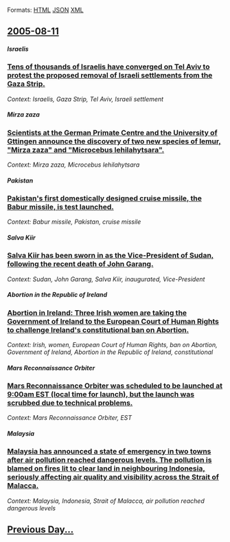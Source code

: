 
Formats: [HTML](2005/08/11/index.html)  [JSON](2005/08/11/index.json)  [XML](2005/08/11/index.xml)  

## [2005-08-11](/news/2005/08/11/index.md)

##### Israelis
### [ Tens of thousands of Israelis have converged on Tel Aviv to protest the proposed removal of Israeli settlements from the Gaza Strip. ](/news/2005/08/11/tens-of-thousands-of-israelis-have-converged-on-tel-aviv-to-protest-the-proposed-removal-of-israeli-settlements-from-the-gaza-strip.md)
_Context: Israelis, Gaza Strip, Tel Aviv, Israeli settlement_

##### Mirza zaza
### [ Scientists at the German Primate Centre and the University of Gttingen announce the discovery of two new species of lemur, "Mirza zaza" and "Microcebus lehilahytsara". ](/news/2005/08/11/scientists-at-the-german-primate-centre-and-the-university-of-gottingen-announce-the-discovery-of-two-new-species-of-lemur-mirza-zaza-an.md)
_Context: Mirza zaza, Microcebus lehilahytsara_

##### Pakistan
### [ Pakistan's first domestically designed cruise missile, the Babur missile, is test launched. ](/news/2005/08/11/pakistan-s-first-domestically-designed-cruise-missile-the-babur-missile-is-test-launched.md)
_Context: Babur missile, Pakistan, cruise missile_

##### Salva Kiir
### [ Salva Kiir has been sworn in as the Vice-President of Sudan, following the recent death of John Garang. ](/news/2005/08/11/salva-kiir-has-been-sworn-in-as-the-vice-president-of-sudan-following-the-recent-death-of-john-garang.md)
_Context: Sudan, John Garang, Salva Kiir, inaugurated, Vice-President_

##### Abortion in the Republic of Ireland
### [ Abortion in Ireland: Three Irish women are taking the Government of Ireland to the European Court of Human Rights to challenge Ireland's constitutional ban on Abortion. ](/news/2005/08/11/abortion-in-ireland-three-irish-women-are-taking-the-government-of-ireland-to-the-european-court-of-human-rights-to-challenge-ireland-s-co.md)
_Context: Irish, women, European Court of Human Rights, ban on Abortion, Government of Ireland, Abortion in the Republic of Ireland, constitutional_

##### Mars Reconnaissance Orbiter
### [ Mars Reconnaissance Orbiter was scheduled to be launched at 9:00am EST (local time for launch), but the launch was scrubbed due to technical problems. ](/news/2005/08/11/mars-reconnaissance-orbiter-was-scheduled-to-be-launched-at-9-00am-est-local-time-for-launch-but-the-launch-was-scrubbed-due-to-technica.md)
_Context: Mars Reconnaissance Orbiter, EST_

##### Malaysia
### [ Malaysia has announced a state of emergency in two towns after air pollution reached dangerous levels. The pollution is blamed on fires lit to clear land in neighbouring Indonesia, seriously affecting air quality and visibility across the Strait of Malacca. ](/news/2005/08/11/malaysia-has-announced-a-state-of-emergency-in-two-towns-after-air-pollution-reached-dangerous-levels-the-pollution-is-blamed-on-fires-lit.md)
_Context: Malaysia, Indonesia, Strait of Malacca, air pollution reached dangerous levels_

## [Previous Day...](/news/2005/08/10/index.md)

